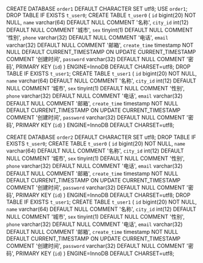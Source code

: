 CREATE DATABASE `order1` DEFAULT CHARACTER SET utf8;
USE `order1`;
DROP TABLE IF EXISTS `t_user0`;
CREATE TABLE `t_user0` (
  `id` bigint(20) NOT NULL,
  `name` varchar(64) DEFAULT NULL COMMENT '名称',
  `city_id` int(12) DEFAULT NULL COMMENT '城市',
  `sex` tinyint(1) DEFAULT NULL COMMENT '性别',
  `phone` varchar(32) DEFAULT NULL COMMENT '电话',
  `email` varchar(32) DEFAULT NULL COMMENT '邮箱',
  `create_time` timestamp NOT NULL DEFAULT CURRENT_TIMESTAMP ON UPDATE CURRENT_TIMESTAMP COMMENT '创建时间',
  `password` varchar(32) DEFAULT NULL COMMENT '密码',
  PRIMARY KEY (`id`)
) ENGINE=InnoDB DEFAULT CHARSET=utf8;
DROP TABLE IF EXISTS `t_user1`;
CREATE TABLE `t_user1` (
  `id` bigint(20) NOT NULL,
  `name` varchar(64) DEFAULT NULL COMMENT '名称',
  `city_id` int(12) DEFAULT NULL COMMENT '城市',
  `sex` tinyint(1) DEFAULT NULL COMMENT '性别',
  `phone` varchar(32) DEFAULT NULL COMMENT '电话',
  `email` varchar(32) DEFAULT NULL COMMENT '邮箱',
  `create_time` timestamp NOT NULL DEFAULT CURRENT_TIMESTAMP ON UPDATE CURRENT_TIMESTAMP COMMENT '创建时间',
  `password` varchar(32) DEFAULT NULL COMMENT '密码',
  PRIMARY KEY (`id`)
) ENGINE=InnoDB DEFAULT CHARSET=utf8;



CREATE DATABASE `order2` DEFAULT CHARACTER SET utf8;
DROP TABLE IF EXISTS `t_user0`;
CREATE TABLE `t_user0` (
  `id` bigint(20) NOT NULL,
  `name` varchar(64) DEFAULT NULL COMMENT '名称',
  `city_id` int(12) DEFAULT NULL COMMENT '城市',
  `sex` tinyint(1) DEFAULT NULL COMMENT '性别',
  `phone` varchar(32) DEFAULT NULL COMMENT '电话',
  `email` varchar(32) DEFAULT NULL COMMENT '邮箱',
  `create_time` timestamp NOT NULL DEFAULT CURRENT_TIMESTAMP ON UPDATE CURRENT_TIMESTAMP COMMENT '创建时间',
  `password` varchar(32) DEFAULT NULL COMMENT '密码',
  PRIMARY KEY (`id`)
) ENGINE=InnoDB DEFAULT CHARSET=utf8;
DROP TABLE IF EXISTS `t_user1`;
CREATE TABLE `t_user1` (
  `id` bigint(20) NOT NULL,
  `name` varchar(64) DEFAULT NULL COMMENT '名称',
  `city_id` int(12) DEFAULT NULL COMMENT '城市',
  `sex` tinyint(1) DEFAULT NULL COMMENT '性别',
  `phone` varchar(32) DEFAULT NULL COMMENT '电话',
  `email` varchar(32) DEFAULT NULL COMMENT '邮箱',
  `create_time` timestamp NOT NULL DEFAULT CURRENT_TIMESTAMP ON UPDATE CURRENT_TIMESTAMP COMMENT '创建时间',
  `password` varchar(32) DEFAULT NULL COMMENT '密码',
  PRIMARY KEY (`id`)
) ENGINE=InnoDB DEFAULT CHARSET=utf8;


